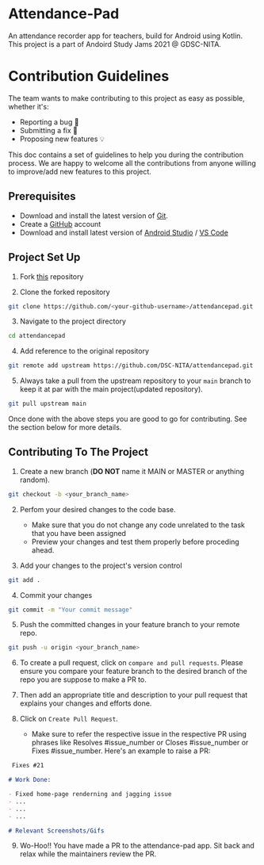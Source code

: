 # Attendance-Pad

An attendance recorder app for teachers, build for Android using Kotlin. This project is a part of Andoird Study Jams 2021 @ GDSC-NITA.

# Contribution Guidelines

The team wants to make contributing to this project as easy as possible, whether it's:

* Reporting a bug 🐛
* Submitting a fix 🔎
* Proposing new features 💡

This doc contains a set of guidelines to help you during the contribution process. We are happy to welcome all the contributions from anyone willing to improve/add new features to this project.

## Prerequisites

* Download and install the latest version of [Git](https://git-scm.com/downloads).
* Create a [GitHub](https://github.com/join) account
* Download and install latest version of [Android Studio](https://developer.android.com/studio/downloads/index.html) / [VS Code](https://code.visualstudio.com/download)

## Project Set Up

1. Fork [this](https://github.com/DSC-NITA/attendancepad) repository

2. Clone the forked repository

```bash
git clone https://github.com/<your-github-username>/attendancepad.git
```

3. Navigate to the project directory

```bash
cd attendancepad
```

4. Add reference to the original repository

```bash
git remote add upstream https://github.com/DSC-NITA/attendancepad.git
```

5. Always take a pull from the upstream repository to your `main` branch to keep it at par with the main project(updated repository).

```bash
git pull upstream main
```

Once done with the above steps you are good to go for contributing. See the section below for more details.

## Contributing To The Project

1. Create a new branch (**DO NOT** name it MAIN or MASTER or anything random).

```bash
git checkout -b <your_branch_name>
```

2. Perfom your desired changes to the code base.

    * Make sure that you do not change any code unrelated to the task that you have been assigned
    * Preview your changes and test them properly before proceding ahead.

3. Add your changes to the project's version control

```bash
git add .
```

4. Commit your changes

```bash
git commit -m "Your commit message"
```

5. Push the committed changes in your feature branch to your remote repo.

```bash
git push -u origin <your_branch_name>
```

6. To create a pull request, click on `compare and pull requests`. Please ensure you compare your feature branch to the desired branch of the repo you are suppose to make a PR to.

7. Then add an appropriate title and description to your pull request that explains your changes and efforts done.

8. Click on `Create Pull Request`.

    * Make sure to refer the respective issue in the respective PR using phrases like Resolves #issue_number or Closes #issue_number or Fixes #issue_number. Here's an example to raise a PR:

```markdown
 Fixes #21

# Work Done:

- Fixed home-page renderning and jagging issue
- ...
- ...
- ...

# Relevant Screenshots/Gifs
```

9. Wo-Hoo!! You have made a PR to the attendance-pad app. Sit back and relax while the maintainers review the PR.
